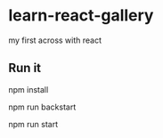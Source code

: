 # learn-react-gallery
my first across with react
## Run it
npm install

npm run backstart

npm run start
